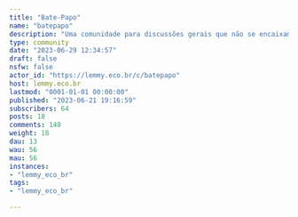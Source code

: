 ```yaml
---
title: "Bate-Papo" 
name: "batepapo"
description: "Uma comunidade para discussões gerais que não se encaixam nas previstas em outras."
type: community
date: "2023-06-29 12:34:57"
draft: false
nsfw: false
actor_id: "https://lemmy.eco.br/c/batepapo"
host: lemmy.eco.br
lastmod: "0001-01-01 00:00:00"
published: "2023-06-21 19:16:59"
subscribers: 64
posts: 18
comments: 140
weight: 18
dau: 13
wau: 56
mau: 56
instances:
- "lemmy_eco_br"
tags: 
- "lemmy_eco_br"

---
```


